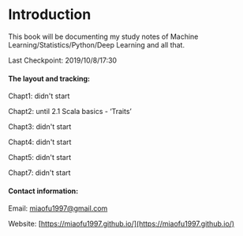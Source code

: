 # Introduction

This book will be documenting my study notes of Machine Learning/Statistics/Python/Deep Learning and all that.

Last Checkpoint: 2019/10/8/17:30

#### The layout and tracking:

Chapt1: didn't start

Chapt2: until 2.1 Scala basics - ‘Traits’

Chapt3: didn't start

Chapt4: didn't start

Chapt5: didn't start

Chapt7: didn't start



#### Contact information:

Email: miaofu1997@gmail.com

Website: [https://miaofu1997.github.io/](https://miaofu1997.github.io/)



